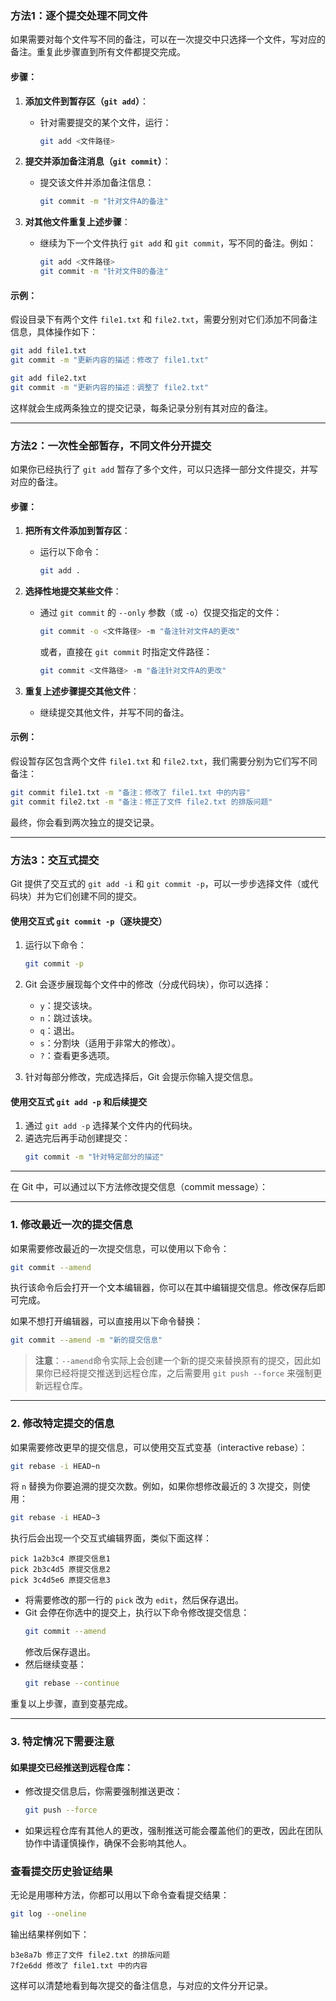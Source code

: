 ### **方法1：逐个提交处理不同文件**

如果需要对每个文件写不同的备注，可以在一次提交中只选择一个文件，写对应的备注。重复此步骤直到所有文件都提交完成。

#### 步骤：
1. **添加文件到暂存区（`git add`）**：
   - 针对需要提交的某个文件，运行：
     ```bash
     git add <文件路径>
     ```

2. **提交并添加备注消息（`git commit`）**：
   - 提交该文件并添加备注信息：
     ```bash
     git commit -m "针对文件A的备注"
     ```

3. **对其他文件重复上述步骤**：
   - 继续为下一个文件执行 `git add` 和 `git commit`，写不同的备注。例如：
     ```bash
     git add <文件路径>
     git commit -m "针对文件B的备注"
     ```

#### 示例：
假设目录下有两个文件 `file1.txt` 和 `file2.txt`，需要分别对它们添加不同备注信息，具体操作如下：

```bash
git add file1.txt
git commit -m "更新内容的描述：修改了 file1.txt"

git add file2.txt
git commit -m "更新内容的描述：调整了 file2.txt"
```

这样就会生成两条独立的提交记录，每条记录分别有其对应的备注。

---

### **方法2：一次性全部暂存，不同文件分开提交**

如果你已经执行了 `git add` 暂存了多个文件，可以只选择一部分文件提交，并写对应的备注。

#### 步骤：
1. **把所有文件添加到暂存区**：
   - 运行以下命令：
     ```bash
     git add .
     ```

2. **选择性地提交某些文件**：
   - 通过 `git commit` 的 `--only` 参数（或 `-o`）仅提交指定的文件：
     ```bash
     git commit -o <文件路径> -m "备注针对文件A的更改"
     ```
     或者，直接在 `git commit` 时指定文件路径：
     ```bash
     git commit <文件路径> -m "备注针对文件A的更改"
     ```

3. **重复上述步骤提交其他文件**：
   - 继续提交其他文件，并写不同的备注。

#### 示例：
假设暂存区包含两个文件 `file1.txt` 和 `file2.txt`，我们需要分别为它们写不同备注：

```bash
git commit file1.txt -m "备注：修改了 file1.txt 中的内容"
git commit file2.txt -m "备注：修正了文件 file2.txt 的排版问题"
```

最终，你会看到两次独立的提交记录。

---

### **方法3：交互式提交**

Git 提供了交互式的 `git add -i` 和 `git commit -p`，可以一步步选择文件（或代码块）并为它们创建不同的提交。

#### 使用交互式 `git commit -p`（逐块提交）
1. 运行以下命令：
   ```bash
   git commit -p
   ```

2. Git 会逐步展现每个文件中的修改（分成代码块），你可以选择：
   - `y`：提交该块。
   - `n`：跳过该块。
   - `q`：退出。
   - `s`：分割块（适用于非常大的修改）。
   - `?`：查看更多选项。

3. 针对每部分修改，完成选择后，Git 会提示你输入提交信息。

#### 使用交互式 `git add -p` 和后续提交
1. 通过 `git add -p` 选择某个文件内的代码块。
2. 遴选完后再手动创建提交：
   ```bash
   git commit -m "针对特定部分的描述"
   ```

---

在 Git 中，可以通过以下方法修改提交信息（commit message）：

---

### 1. **修改最近一次的提交信息**
如果需要修改最近的一次提交信息，可以使用以下命令：
```bash
git commit --amend
```

执行该命令后会打开一个文本编辑器，你可以在其中编辑提交信息。修改保存后即可完成。

如果不想打开编辑器，可以直接用以下命令替换：
```bash
git commit --amend -m "新的提交信息"
```

> **注意**：`--amend`命令实际上会创建一个新的提交来替换原有的提交，因此如果你已经将提交推送到远程仓库，之后需要用 `git push --force` 来强制更新远程仓库。

---

### 2. **修改特定提交的信息**
如果需要修改更早的提交信息，可以使用交互式变基（interactive rebase）：
```bash
git rebase -i HEAD~n
```

将 `n` 替换为你要追溯的提交次数。例如，如果你想修改最近的 3 次提交，则使用：
```bash
git rebase -i HEAD~3
```

执行后会出现一个交互式编辑界面，类似下面这样：
```
pick 1a2b3c4 原提交信息1
pick 2b3c4d5 原提交信息2
pick 3c4d5e6 原提交信息3
```

- 将需要修改的那一行的 `pick` 改为 `edit`，然后保存退出。
- Git 会停在你选中的提交上，执行以下命令修改提交信息：
  ```bash
  git commit --amend
  ```
  修改后保存退出。
- 然后继续变基：
  ```bash
  git rebase --continue
  ```

重复以上步骤，直到变基完成。

---

### 3. **特定情况下需要注意**
#### 如果提交已经推送到远程仓库：
- 修改提交信息后，你需要强制推送更改：
  ```bash
  git push --force
  ```
- 如果远程仓库有其他人的更改，强制推送可能会覆盖他们的更改，因此在团队协作中请谨慎操作，确保不会影响其他人。

### **查看提交历史验证结果**

无论是用哪种方法，你都可以用以下命令查看提交结果：
```bash
git log --oneline
```

输出结果样例如下：
```
b3e8a7b 修正了文件 file2.txt 的排版问题
7f2e6dd 修改了 file1.txt 中的内容
```

这样可以清楚地看到每次提交的备注信息，与对应的文件分开记录。
